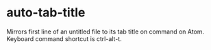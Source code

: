 # auto-tab-title
Mirrors first line of an untitled file to its tab title on command on Atom.
Keyboard command shortcut is ctrl-alt-t.
